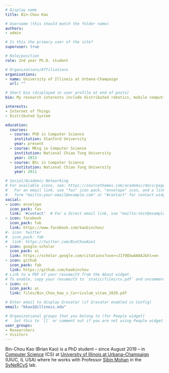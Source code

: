 ```yaml
---
# Display name
title: Bin-Chou Kao

# Username (this should match the folder name)
authors:
- admin

# Is this the primary user of the site?
superuser: true

# Role/position
role: 2nd year Ph.D. student

# Organizations/Affiliations
organizations:
- name: University of Illinois at Urbana-Champaign
  url: ""

# Short bio (displayed in user profile at end of posts)
bio: My research interests include distributed robotics, mobile computing and programmable matter.

interests:
- Internet of Things
- Distributed System

education:
  courses:
  - course: PhD in Computer Science
    institution: Stanford University
    year: present
  - course: MEng in Computer Science
    institution: National Chiao Tung University
    year: 2013
  - course: BSc in Computer Science
    institution: National Chiao Tung University
    year: 2011

# Social/Academic Networking
# For available icons, see: https://sourcethemes.com/academic/docs/page-builder/#icons
#   For an email link, use "fas" icon pack, "envelope" icon, and a link in the
#   form "mailto:your-email@example.com" or "#contact" for contact widget.
social:
- icon: envelope
  icon_pack: fas
  link: '#contact'  # For a direct email link, use "mailto:test@example.org".
- icon: facebook
  icon_pack: fab
  link: https://www.facebook.com/kaobinchou/
#- icon: twitter
#  icon_pack: fab
#  link: https://twitter.com/BinChouKao1
- icon: google-scholar
  icon_pack: ai
  link: https://scholar.google.com/citations?user=J179QSwAAAAJ&hl=en
- icon: github
  icon_pack: fab
  link: https://github.com/kaobinchou
# Link to a PDF of your resume/CV from the About widget.
# To enable, copy your resume/CV to `static/files/cv.pdf` and uncomment the lines below.
- icon: cv
  icon_pack: ai
  link: files/Bin_Chou_Kao_s_Curriculum_vitae_2020.pdf

# Enter email to display Gravatar (if Gravatar enabled in Config)
email: "bkao2@illinois.edu"

# Organizational groups that you belong to (for People widget)
#   Set this to `[]` or comment out if you are not using People widget.
user_groups:
- Researchers
- Visitors
---
```


Bin-Chou Kao (Brian Kao) is a PhD student – since August 2019 – in [Computer Science](https://cs.illinois.edu/) (CS) at [University of Illinois at Urbana–Champaign](https://illinois.edu/) (UIUC, IL USA) where he works with Professor [Sibin Mohan](https://synercys.github.io/sibin) in the [SyNeRCyS](https://synercys.github.io/projects/) lab.
